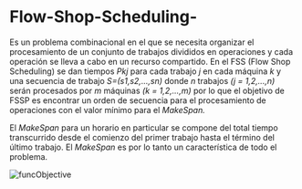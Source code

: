 # Flow-Shop-Scheduling-
Es un problema combinacional en el que se necesita organizar el procesamiento de un conjunto de trabajos divididos en operaciones y cada operación se lleva a cabo en un recurso compartido.
En el FSS (Flow Shop Scheduling) se dan tiempos _Pkj_ para cada trabajo _j_ en cada máquina _k_ y una secuencia de trabajo _S=(s1,s2,...,sn)_ donde _n_ trabajos _(j = 1,2,...,n)_ serán procesados por _m_ máquinas _(k = 1,2,...,m)_ por lo que el objetivo de FSSP es encontrar un
orden de secuencia para el procesamiento de operaciones con el valor mínimo para el *_MakeSpan._*

El _*MakeSpan*_ para un horario en particular se compone del total tiempo transcurrido desde el comienzo del primer trabajo hasta el término del último trabajo. El *_MakeSpan_* es por lo tanto un característica de todo el problema.

![funcObjective](https://user-images.githubusercontent.com/56168289/160265631-2eac7753-a422-4dcf-b82a-1eed28dd2bf8.gif)
